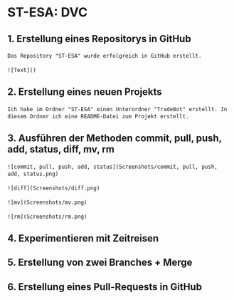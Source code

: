 # ST-ESA: DVC

## 1. Erstellung eines Repositorys in GitHub

    Das Repository "ST-ESA" wurde erfolgreich in GitHub erstellt.

    ![Text]()

## 2. Erstellung eines neuen Projekts

    Ich habe im Ordner "ST-ESA" einen Unterordner "TradeBot" erstellt. In diesem Ordner ich eine README-Datei zum Projekt erstellt.

## 3. Ausführen der Methoden commit, pull, push, add, status, diff, mv, rm

    ![commit, pull, push, add, status](Screenshots/commit, pull, push, add, status.png)

    ![diff](Screenshots/diff.png)

    ![mv](Screenshots/mv.png)

    ![rm](Screenshots/rm.png)

## 4. Experimentieren mit Zeitreisen

## 5. Erstellung von zwei Branches + Merge

## 6. Erstellung eines Pull-Requests in GitHub
